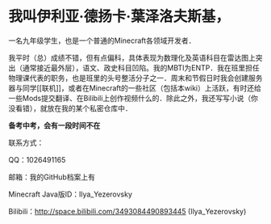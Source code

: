 # 我叫伊利亚·德扬卡·葉泽洛夫斯基，
一名九年级学生，也是一个普通的Minecraft各领域开发者．

我平时（总）成绩不错，但有点偏科，具体表现为数理化及英语科目在雷达图上突出（通常接近最外层），语文、政史科目凹陷。我的MBTI为ENTP．我在班里担任物理课代表的职务，也是班里的头号整活分子之一．周末和节假日时我会创建服务器与同学[[联机]]，或者在Minecraft的一些社区（包括本wiki）上活跃，有时还给一些Mods提交翻译、在Bilibili上创作视频什么的．除此之外，我还写写小说（你没看错），就放在我的某个私密仓库中．

**备考中考，会有一段时间不在**

联系方式：

QQ：1026491165

邮箱：我的GitHub档案上有

Minecraft Java版ID：Ilya_Yezerovsky

Bilibili：http://space.bilibili.com/3493084490893445 (Ilya_Yezerovsky)
